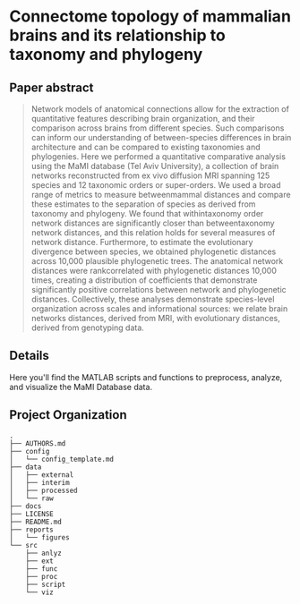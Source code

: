Connectome topology of mammalian brains and its relationship to taxonomy and phylogeny
==============================

## Paper abstract 
> Network models of anatomical connections allow for the extraction of
quantitative features describing brain organization, and their comparison
across brains from different species. Such comparisons can inform our
understanding of between-species differences in brain architecture and
can be compared to existing taxonomies and phylogenies. Here we
performed a quantitative comparative analysis using the MaMI database
(Tel Aviv University), a collection of brain networks reconstructed from
ex vivo diffusion MRI spanning 125 species and 12 taxonomic orders or
super-orders. We used a broad range of metrics to measure betweenmammal
distances and compare these estimates to the separation of
species as derived from taxonomy and phylogeny. We found that withintaxonomy
order network distances are significantly closer than betweentaxonomy
network distances, and this relation holds for several measures
of network distance. Furthermore, to estimate the evolutionary divergence
between species, we obtained phylogenetic distances across 10,000
plausible phylogenetic trees. The anatomical network distances were rankcorrelated
with phylogenetic distances 10,000 times, creating a distribution
of coefficients that demonstrate significantly positive correlations between
network and phylogenetic distances. Collectively, these analyses demonstrate
species-level organization across scales and informational sources: we relate
brain networks distances, derived from MRI, with evolutionary distances,
derived from genotyping data.

## Details 

Here you'll find the MATLAB scripts and functions to preprocess, analyze, and visualize the MaMI Database data. 

Project Organization
--------------------

    .
    ├── AUTHORS.md
    ├── config
    │   └── config_template.md 
    ├── data
    │   ├── external
    │   ├── interim
    │   ├── processed
    │   └── raw
    ├── docs
    ├── LICENSE
    ├── README.md
    ├── reports
    │   └── figures
    └── src
        ├── anlyz
        ├── ext
        ├── func
        ├── proc
        ├── script
        └── viz
